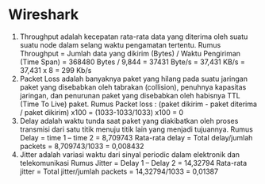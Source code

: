 ﻿# Wireshark
1.	Throughput adalah kecepatan rata-rata data yang diterima oleh suatu suatu node dalam selang waktu pengamatan tertentu.
Rumus Throughput = Jumlah data yang dikirim (Bytes) / Waktu Pengiriman (Time Span) 
= 368480 Bytes / 9,844
= 37431 Byte/s
= 37,431 KB/s
= 37,431 x 8
= 299 Kb/s
2.	Packet Loss adalah banyaknya paket yang hilang pada suatu jaringan paket yang disebabkan oleh tabrakan (collision), penuhnya kapasitas jaringan, dan penurunan paket yang disebabkan oleh habisnya TTL (Time To Live) paket.
Rumus Packet loss : 
(paket dikirim - paket diterima / paket dikirim) x100 = (1033-1033/1033) x100 = 0
3.	Delay adalah waktu  tunda saat paket yang diakibatkan oleh proses  transmisi dari satu titik menuju titik lain yang menjadi tujuannya.
Rumus Delay = time 1 – time 2 = 8,709743
Rata-rata delay = Total delay/jumlah packets = 8,709743/1033 = 0,008432
4.	Jitter adalah variasi waktu dari sinyal periodic dalam elektronik dan telekomunikasi
Rumus Jitter = Delay 1 – Delay 2 = 14,32794
Rata-rata jitter = Total jitter/jumlah packets = 14,32794/1033 = 0,01387
